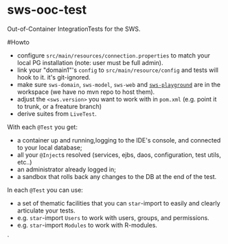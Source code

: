 # sws-ooc-test
Out-of-Container IntegrationTests for the SWS.

#Howto

- configure `src/main/resources/connection.properties` to match your local PG installation (note: user must be full admin).
- link your "domain1"'s `config` to `src/main/resource/config` and tests will hook to it. it's git-ignored. 
- make sure `sws-domain`, `sws-model`,  `sws-web` and [`sws-playground`](https://github.com/fabiosimeoni/sws-playground) are in the workspace (we have no mvn repo to host them).
- adjust the `<sws.version>` you want to work with in `pom.xml` (e.g. point it to trunk, or a freature branch)
- derive suites from `LiveTest`.

With each `@Test` you get:

* a container up and running,logging to the IDE's console, and connected to your local database;
* all your `@Inject`s resolved (services, ejbs, daos, configuration, test utils, etc..)
* an administrator already logged in;
* a sandbox that rolls back any changes to the DB at the end of the test.

In each `@Test` you can use:

* a set of thematic facilities that you can `star`-import to easily and clearly articulate your tests.
* e.g. `star`-import `Users` to work with users, groups, and permissions.
* e.g. `star`-import `Modules` to work with R-modules. 
 
`
 


